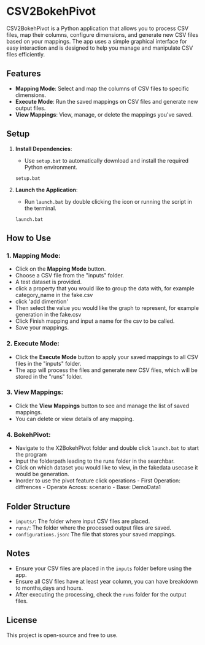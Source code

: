 # CSV2BokehPivot

CSV2BokehPivot is a Python application that allows you to process CSV files, map their columns, configure dimensions, and generate new CSV files based on your mappings. The app uses a simple graphical interface for easy interaction and is designed to help you manage and manipulate CSV files efficiently.

## Features

- **Mapping Mode**: Select and map the columns of CSV files to specific dimensions.
- **Execute Mode**: Run the saved mappings on CSV files and generate new output files.
- **View Mappings**: View, manage, or delete the mappings you've saved.

## Setup

1. **Install Dependencies**:
   - Use `setup.bat` to automatically download and install the required Python environment.

   ```batch
   setup.bat
   ```

2. **Launch the Application**:
   - Run `launch.bat` by double clicking the icon or running the script in the terminal.

   ```batch
   launch.bat
   ```

## How to Use

### 1. **Mapping Mode**:
   - Click on the **Mapping Mode** button.
   - Choose a CSV file from the "inputs" folder.
   - A test dataset is provided.
   - click a property that you would like to group the data with, for example category_name in the fake.csv
   - click 'add dimention'
   - Then select the value you would like the graph to represent, for example generation in the fake.csv
   - Click Finish mapping and input a name for the csv to be called.
   - Save your mappings.

### 2. **Execute Mode**:
   - Click the **Execute Mode** button to apply your saved mappings to all CSV files in the "inputs" folder.
   - The app will process the files and generate new CSV files, which will be stored in the "runs" folder.

### 3. **View Mappings**:
   - Click the **View Mappings** button to see and manage the list of saved mappings.
   - You can delete or view details of any mapping.

### 4. **BokehPivot**:
   - Navigate to the X2BokehPivot folder and double click `launch.bat` to start the program 
   - Input the folderpath leading to the runs folder in the searchbar.
   - Click on which dataset you would like to view, in the fakedata usecase it would be generation.
   - Inorder to use the pivot feature click operations
    - First Operation: diffrences
    - Operate Across: scenario
    - Base: DemoData1

## Folder Structure

- `inputs/`: The folder where input CSV files are placed.
- `runs/`: The folder where the processed output files are saved.
- `configurations.json`: The file that stores your saved mappings.

## Notes

- Ensure your CSV files are placed in the `inputs` folder before using the app.
- Ensure all CSV files have at least year column, you can have breakdown to months,days and hours.
- After executing the processing, check the `runs` folder for the output files.

## License

This project is open-source and free to use.
